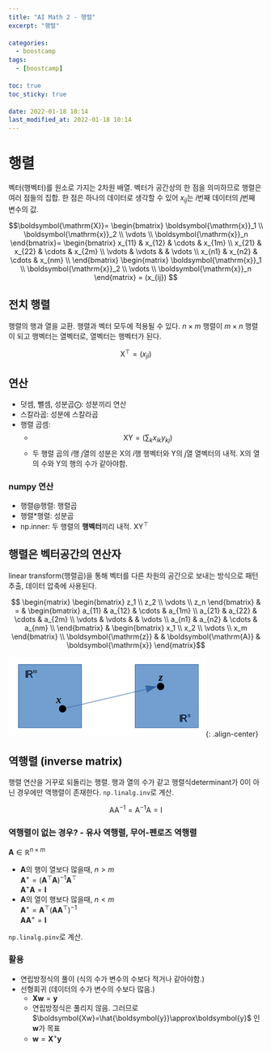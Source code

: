 ```yaml
---
title: "AI Math 2 - 행렬"
excerpt: "행렬"

categories:
  - boostcamp
tags:
  - [boostcamp]

toc: true
toc_sticky: true

date: 2022-01-18 10:14
last_modified_at: 2022-01-18 10:14
---
```


# 행렬
벡터(행벡터)를 원소로 가지는 2차원 배열. 벡터가 공간상의 한 점을 의미하므로 행렬은 여러 점들의 집합. 한 점은 하나의 데이터로 생각할 수 있어 $x_{ij}$는 $i$번째 데이터의 $j$번째 변수의 값.

$$\boldsymbol{\mathrm{X}}=
\begin{bmatrix} \boldsymbol{\mathrm{x}}_1 \\ 
                \boldsymbol{\mathrm{x}}_2 \\
                \vdots \\
                \boldsymbol{\mathrm{x}}_n
\end{bmatrix}=
\begin{bmatrix} x_{11} & x_{12} & \cdots & x_{1m} \\
                x_{21} & x_{22} & \cdots & x_{2m} \\
                \vdots & \vdots &        & \vdots \\
                x_{n1} & x_{n2} & \cdots & x_{nm} \\
\end{bmatrix}
\begin{matrix} \boldsymbol{\mathrm{x}}_1 \\ 
               \boldsymbol{\mathrm{x}}_2 \\
               \vdots \\
               \boldsymbol{\mathrm{x}}_n
\end{matrix} = (x_{ij})
$$

## 전치 행렬
행렬의 행과 열을 교환. 행렬과 벡터 모두에 적용될 수 있다. $n\times m$ 행렬이 $m\times n$ 행렬이 되고 행벡터는 열벡터로, 열벡터는 행벡터가 된다.

$$\boldsymbol{\mathrm{X}}^\top=(x_{ji})$$

## 연산
* 덧셈, 뺄셈, 성분곱$\bigodot$: 성분끼리 연산
* 스칼라곱: 성분에 스칼라곱
* 행렬 곱셈: 
  * $$\boldsymbol{\mathrm{XY}}=\left( \sum_k x_{ik}y_{kj} \right)$$
  * 두 행렬 곱의 $i$행 $j$열의 성분은 $\boldsymbol{\mathrm{X}}$의 $i$행 행벡터와 $\boldsymbol{\mathrm{Y}}$의 $j$열 열벡터의 내적. $\boldsymbol{\mathrm{X}}$의 열의 수와 $\boldsymbol{\mathrm{Y}}$의 행의 수가 같아야함.

### numpy 연산
* 행렬@행렬: 행렬곱
* 행렬*행렬: 성분곱
* np.inner: 두 행렬의 **행벡터**끼리 내적. $\boldsymbol{\mathrm{XY}}^\top$

## 행렬은 벡터공간의 연산자
linear transform(행렬곱)을 통해 벡터를 다른 차원의 공간으로 보내는 방식으로 패턴추출, 데이터 압축에 사용된다.

$$
\begin{matrix}
  \begin{bmatrix}
    z_1 \\ z_2 \\ \vdots \\ z_n
  \end{bmatrix} & = &
  \begin{bmatrix}
    a_{11} & a_{12} & \cdots & a_{1m} \\
    a_{21} & a_{22} & \cdots & a_{2m} \\
    \vdots & \vdots &  & \vdots \\
    a_{n1} & a_{n2} & \cdots & a_{nm} \\
  \end{bmatrix} &
  \begin{bmatrix}
    x_1 \\ x_2 \\ \vdots \\ x_m
  \end{bmatrix} \\
  \boldsymbol{\mathrm{z}} & & \boldsymbol{\mathrm{A}} & \boldsymbol{\mathrm{x}}
\end{matrix}$$

![linear_transform](/assets/images/post/220118/boostcamp_ai_math_2/linear_transform.png){: .align-center}

## 역행렬 (inverse matrix)
행렬 연산을 거꾸로 되돌리는 행렬. 행과 열의 수가 같고 행렬식determinant가 0이 아닌 경우에만 역행렬이 존재한다.
`np.linalg.inv`로 계산.

$$\boldsymbol{\mathrm{AA}}^{-1}=\boldsymbol{\mathrm{A^{-1}A}}=\boldsymbol{\mathrm{I}}$$

### 역행렬이 없는 경우? - 유사 역행렬, 무어-펜로즈 역행렬

$\boldsymbol{A}\in\mathbb{R}^{n\times m}$
* $\boldsymbol{A}$의 행이 열보다 많을때, $n>m$ <br>
  $\boldsymbol{A}^+=(\boldsymbol{A}^\top\boldsymbol{A})^{-1}\boldsymbol{A}^\top$<br>
  $\boldsymbol{A}^+\boldsymbol{A}=\boldsymbol{I}$
* $\boldsymbol{A}$의 열이 행보다 많을때, $n<m$ <br>
  $\boldsymbol{A}^+=\boldsymbol{A}^\top(\boldsymbol{A}\boldsymbol{A}^\top)^{-1}$ <br>
  $\boldsymbol{A}\boldsymbol{A}^+=\boldsymbol{I}$

`np.linalg.pinv`로 계산.

### 활용
* 연립방정식의 풀이 (식의 수가 변수의 수보다 적거나 같아야함.)
* 선형회귀 (데이터의 수가 변수의 수보다 많음.)
  * $\boldsymbol{Xw}=\boldsymbol{y}$
  * 연립방정식은 풀리지 않음. 그러므로 $\boldsymbol{Xw}=\hat{\boldsymbol{y}}\approx\boldsymbol{y}$ 인 $\boldsymbol{w}$가 목표
  * $\boldsymbol{w}=\boldsymbol{X}^+\boldsymbol{y}$